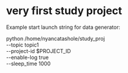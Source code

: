 # very first study project
Example start launch string for data generator:

python /home/nyancatashole/study_proj \
--topic topic1 \
--project-id $PROJECT_ID \
--enable-log true \
--sleep_time 1000

